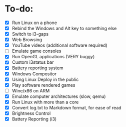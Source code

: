# To-do:

- [X] Run Linux on a phone
- [X] Rebind the Windows and Alt key to something else
- [X] Switch to i3-gaps
- [X] Web Browsing
- [X] YouTube videos (additional software required)
- [ ] Emulate game consoles
- [X] Run OpenGL applications (VERY buggy)
- [X] Custom i3status bar
- [X] Battery reporting system
- [X] Windows Compositor
- [X] Using Linux Deploy in the public
- [X] Play software rendered games
- [ ] Wine/x86 on ARM
- [X] Emulate computer architectures (slow, qemu)
- [X] Run Linux with more than a core
- [X] Convert log.txt to Markdown format, for ease of read
- [X] Brightness Control
- [X] Battery Reporting (i3)
